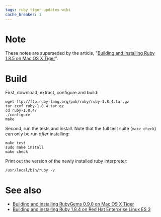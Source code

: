 ```yaml
---
tags: ruby tiger updates wiki
cache_breaker: 1
---
```


# Note

These notes are superseded by the article, "[Building and installing Ruby 1.8.5 on Mac OS X Tiger](/wiki/Building_and_installing_Ruby_1.8.5_on_Mac_OS_X_Tiger)".

# Build

First, download, extract, configure and build:

    wget ftp://ftp.ruby-lang.org/pub/ruby/ruby-1.8.4.tar.gz
    tar zxvf ruby-1.8.4.tar.gz
    cd ruby-1.8.4/
    ./configure
    make

Second, run the tests and install. Note that the full test suite (`make check`) can only be run _after_ installing:

    make test
    sudo make install
    make check

Print out the version of the newly installed ruby interpreter:

    /usr/local/bin/ruby -v

# See also

-   [Building and installing RubyGems 0.9.0 on Mac OS X Tiger](/wiki/Building_and_installing_RubyGems_0.9.0_on_Mac_OS_X_Tiger)
-   [Building and installing Ruby 1.8.4 on Red Hat Enterprise Linux ES 3](/wiki/Building_and_installing_Ruby_1.8.4_on_Red_Hat_Enterprise_Linux_ES_3)
